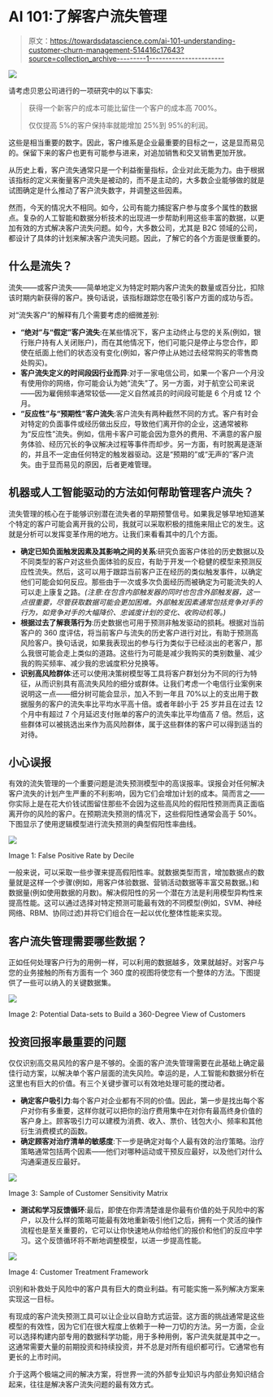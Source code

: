 # AI 101:了解客户流失管理

> 原文：<https://towardsdatascience.com/ai-101-understanding-customer-churn-management-514416c17643?source=collection_archive---------1----------------------->

![](img/e70f84d59eeffc019c5e74d737f6ea0c.png)

请考虑贝恩公司进行的一项研究中的以下事实:

> 获得一个新客户的成本可能比留住一个客户的成本高 700%。
> 
> 仅仅提高 5%的客户保持率就能增加 25%到 95%的利润。

这些是相当重要的数字。因此，客户维系是企业最重要的目标之一，这是显而易见的。保留下来的客户也更有可能参与进来，对追加销售和交叉销售更加开放。

从历史上看，客户流失通常只是一个利益衡量指标，企业对此无能为力。由于根据该指标的定义来衡量客户流失是被动的，而不是主动的，大多数企业能够做的就是试图确定是什么推动了客户流失数字，并调整这些因素。

然而，今天的情况大不相同。如今，公司有能力捕捉客户参与度多个属性的数据点。复杂的人工智能和数据分析技术的出现进一步帮助利用这些丰富的数据，以更加有效的方式解决客户流失问题。如今，大多数公司，尤其是 B2C 领域的公司，都设计了具体的计划来解决客户流失问题。因此，了解它的各个方面是很重要的。

## **什么是流失？**

流失——或客户流失——简单地定义为特定时期内客户流失的数量或百分比，扣除该时期内新获得的客户。换句话说，该指标跟踪您在吸引客户方面的成功与否。

对“流失客户”的解释有几个需要考虑的细微差别:

*   **“绝对”与“假定”客户流失**:在某些情况下，客户主动终止与您的关系(例如，银行账户持有人关闭账户)，而在其他情况下，他们可能只是停止与您合作，即使在纸面上他们的状态没有变化(例如，客户停止从她过去经常购买的零售商处购买)。
*   **客户流失定义的时间段因行业而异**:对于一家电信公司，如果一个客户一个月没有使用你的网络，你可能会认为她“流失”了。另一方面，对于航空公司来说——因为雇佣频率通常较低——定义自然减员的时间段可能是 6 个月或 12 个月。
*   **“反应性”与“预期性”客户流失**:客户流失有两种截然不同的方式。客户有时会对特定的负面事件或经历做出反应，导致他们离开你的企业，这通常被称为“反应性”流失。例如，信用卡客户可能会因为意外的费用、不满意的客户服务体验、经历冗长的争议解决过程等事件而却步。另一方面，有时脱离是逐渐的，并且不一定由任何特定的触发器驱动。这是“预期的”或“无声的”客户流失。由于显而易见的原因，后者更难管理。

## **机器或人工智能驱动的方法如何帮助管理客户流失？**

流失管理的核心在于能够识别潜在流失者的早期预警信号。如果我足够早地知道某个特定的客户可能会离开我的公司，我就可以采取积极的措施来阻止它的发生。这就是分析可以发挥变革作用的地方。让我们来看看其中的几个方面。

*   **确定已知负面触发因素及其影响之间的关系**:研究负面客户体验的历史数据以及不同类型的客户对这些负面体验的反应，有助于开发一个稳健的模型来预测反应性流失。然后，这可以用于跟踪当前客户正在经历的类似触发事件，以确定他们可能会如何反应。那些由于一次或多次负面经历而被确定为可能流失的人可以走上康复之路。*(注意:在包含内部触发器的同时也包含外部触发器，这一点很重要，尽管获取数据可能会更加困难。外部触发因素通常包括竞争对手的行为，如竞争对手的大幅降价、忠诚度计划的变化、收购动机等。)*
*   **根据过去了解衰落行为**:历史数据也可用于预测非触发驱动的损耗。根据对当前客户的 360 度评估，将当前客户与流失的历史客户进行对比，有助于预测高风险客户。换句话说，如果我表现出的参与行为类似于已经淡出的老客户，那么我很可能会走上类似的道路。这些行为可能是减少我购买的类别数量、减少我的购买频率、减少我的忠诚度积分兑换等。
*   **识别高风险群体**:还可以使用决策树模型等工具将客户群划分为不同的行为特征，从而识别具有高流失风险的细分或群体。让我们考虑一个电信行业案例来说明这一点——细分树可能会显示，加入不到一年且 70%以上的支出用于数据服务的客户的流失率比平均水平高十倍。或者年龄小于 25 岁并且在过去 12 个月中有超过 7 个月延迟支付账单的客户的流失率比平均值高 7 倍。然后，这些群体可以被挑选出来作为高风险群体，属于这些群体的客户可以得到适当的对待。

## **小心误报**

有效的流失管理的一个重要问题是流失预测模型中的高误报率。误报会对任何解决客户流失的计划产生严重的不利影响，因为它们会增加计划的成本。简而言之——你实际上是在花大价钱试图留住那些不会因为这些高风险的假阳性预测而真正面临离开你的风险的客户。在预期流失预测的情况下，这些假阳性通常会高于 50%。下图显示了使用逻辑模型进行流失预测的典型假阳性率曲线。

![](img/8ed19acb75f933fe66c08cdf2f03f772.png)

Image 1: False Positive Rate by Decile

一般来说，可以采取一些步骤来提高假阳性率。就数据类型而言，增加数据点的数量就是这样一个步骤(例如，用客户体验数据、营销活动数据等丰富交易数据。)和数据量(例如使用数据的月数)。解决假阳性的另一个潜在方法是利用模型异构性来提高性能。这可以通过选择对特定预测可能最有效的不同模型(例如，SVM、神经网络、RBM、协同过滤)并将它们组合在一起以优化整体性能来实现。

## **客户流失管理需要哪些数据？**

正如任何处理客户行为的用例一样，可以利用的数据越多，效果就越好。对客户与您的业务接触的所有方面有一个 360 度的视图将使您有一个整体的方法。下图提供了一些可以纳入的关键数据集。

![](img/e4f42c9e7419aea9024f62098b4cc5c7.png)

Image 2: Potential Data-sets to Build a 360-Degree View of Customers

## **投资回报率最重要的问题**

仅仅识别高交易风险的客户是不够的。全面的客户流失管理需要在此基础上确定最佳行动方案，以解决单个客户层面的流失风险。幸运的是，人工智能和数据分析在这里也有巨大的价值。有三个关键步骤可以有效地处理可能的搅动者。

*   **确定客户吸引力**:每个客户对企业都有不同的价值。因此，第一步是找出每个客户对你有多重要，这样你就可以把你的治疗费用集中在对你有最高终身价值的客户身上。顾客吸引力可以建模为消费、收入、票价、钱包大小、频率和其他衍生消费模式的函数。
*   **确定顾客对治疗清单的敏感度**:下一步是确定对每个人最有效的治疗策略。治疗策略通常包括两个因素——他们对哪种运动或干预反应最好，以及他们对什么沟通渠道反应最好。

![](img/fcf6eaa71142c2fca6b9446fccc27603.png)

Image 3: Sample of Customer Sensitivity Matrix

*   **测试和学习反馈循环**:最后，即使在你弄清楚谁是你最有价值的处于风险中的客户，以及什么样的策略可能最有效地重新吸引他们之后，拥有一个灵活的操作流程也是至关重要的，它可以让你快速地从你给他们的报价和他们的反应中学习。这个反馈循环将不断地调整模型，以进一步提高性能。

![](img/40b797478a28198f257193c388f331d6.png)

Image 4: Customer Treatment Framework

识别和补救处于风险中的客户具有巨大的商业利益。有可能实施一系列解决方案来实现这一目标。

有现成的客户流失预测工具可以让企业以自助方式运营。这方面的挑战通常是这些模型的有效性，因为它们在很大程度上依赖于一种一刀切的方法。另一方面，企业可以选择构建内部专用的数据科学功能，用于多种用例，客户流失就是其中之一。这通常需要大量的前期投资和持续投资，并不总是对所有组织都可行。它通常也有更长的上市时间。

介于这两个极端之间的解决方案，将世界一流的外部专业知识与内部业务知识结合起来，往往是解决客户流失问题的最有效方式。